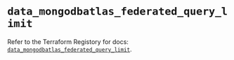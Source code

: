 # `data_mongodbatlas_federated_query_limit`

Refer to the Terraform Registory for docs: [`data_mongodbatlas_federated_query_limit`](https://registry.terraform.io/providers/mongodb/mongodbatlas/1.12.0/docs/data-sources/federated_query_limit).
